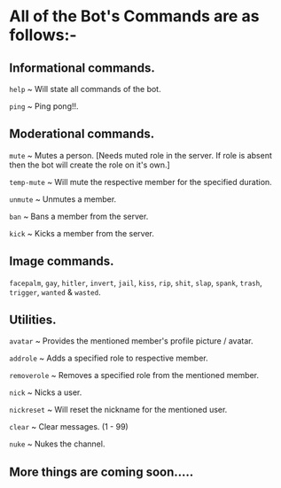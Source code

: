 # All of the Bot's Commands are as follows:-

## Informational commands.

`help` ~ Will state all commands of the bot.

`ping` ~ Ping pong!!.

## Moderational commands.

`mute` ~ Mutes a person. [Needs muted role in the server. If role is absent then the bot will create the role on it's own.]

`temp-mute` ~ Will mute the respective member for the specified duration.

`unmute` ~ Unmutes a member.

`ban` ~ Bans a member from the server.

`kick` ~ Kicks a member from the server.

## Image commands.
`facepalm`, `gay`, `hitler`, `invert`, `jail`, `kiss`, `rip`, `shit`, `slap`, `spank`, `trash`, `trigger`, `wanted` & `wasted`.

## Utilities.
`avatar` ~ Provides the mentioned member's profile picture / avatar.

`addrole` ~ Adds a specified role to respective member.

`removerole` ~ Removes a specified role from the mentioned member.

`nick` ~ Nicks a user.

`nickreset` ~ Will reset the nickname for the mentioned user.

`clear` ~ Clear messages. (1 - 99)

`nuke` ~ Nukes the channel.

## More things are coming soon.....
